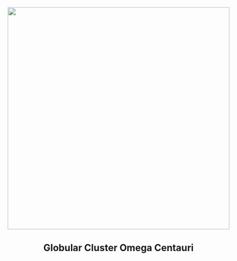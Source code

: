 
<p align="center"><img src="https://apod.nasa.gov/apod/image/2407/NGC5139_Stein_a1024.jpg" width="500" height="500"></p>
<h2 align="center"> Globular Cluster Omega Centauri </h2>

